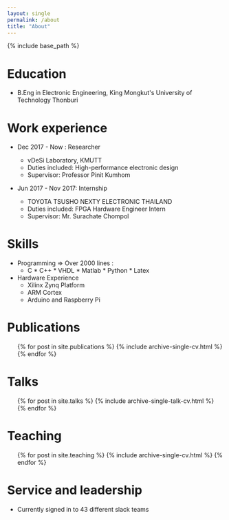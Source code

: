 ```yaml
---
layout: single
permalink: /about
title: "About"
---
```


{% include base_path %}

Education
======
* B.Eng in Electronic Engineering, King Mongkut's University of Technology Thonburi


Work experience
======
* Dec 2017 - Now : Researcher
  * vDeSi Laboratory, KMUTT
  * Duties included: High-performance electronic design
  * Supervisor: Professor Pinit Kumhom

* Jun 2017 - Nov 2017: Internship
  * TOYOTA TSUSHO NEXTY ELECTRONIC THAILAND
  * Duties included: FPGA Hardware Engineer Intern
  * Supervisor: Mr. Surachate Chompol
  
Skills
======
* Programming => Over 2000 lines :
  * C * C++ * VHDL * Matlab * Python * Latex 
* Hardware Experience
  * Xilinx Zynq Platform
  * ARM Cortex
  * Arduino and Raspberry Pi

Publications
======
  <ul>{% for post in site.publications %}
    {% include archive-single-cv.html %}
  {% endfor %}</ul>
  
Talks
======
  <ul>{% for post in site.talks %}
    {% include archive-single-talk-cv.html %}
  {% endfor %}</ul>
  
Teaching
======
  <ul>{% for post in site.teaching %}
    {% include archive-single-cv.html %}
  {% endfor %}</ul>
  
Service and leadership
======
* Currently signed in to 43 different slack teams